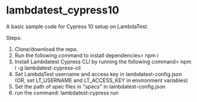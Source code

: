 # lambdatest_cypress10
A basic sample code for Cypress 10 setup on LambdaTest.

Steps:
1) Clone/download the repo.
2) Run the following command to install dependencies> npm i
3) Install Lambdatest Cypress CLI by running the following command> npm i -g lambdatest-cypress-cli
3) Set LambdaTest username and access key in lambdatest-config.json (OR, set LT_USERNAME and LT_ACCESS_KEY in environment variables)
4) Set the path of spec files in "specs" in lambdatest-config.json
5) run the command: lambdatest-cypress run
